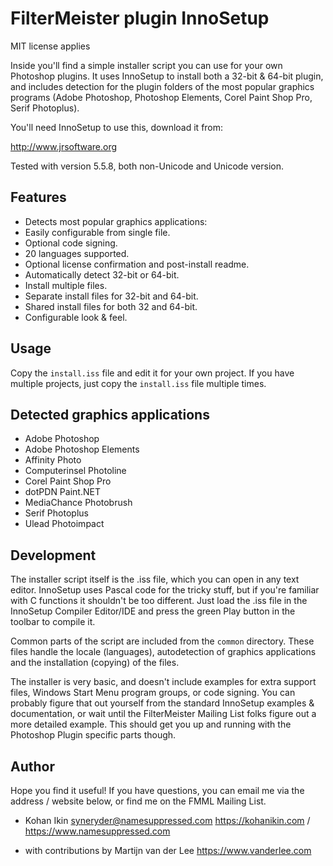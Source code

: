 FilterMeister plugin InnoSetup
==============================
MIT license applies

Inside you'll find a simple installer script you can use for your own
Photoshop plugins.  It uses InnoSetup to install both a 32-bit & 64-bit
plugin, and includes detection for the plugin folders of the most
popular graphics programs (Adobe Photoshop, Photoshop Elements, Corel
Paint Shop Pro, Serif Photoplus).

You'll need InnoSetup to use this, download it from:

http://www.jrsoftware.org

Tested with version 5.5.8, both non-Unicode and Unicode version.

Features
--------
*	Detects most popular graphics applications:
*	Easily configurable from single file.
*	Optional code signing.
*	20 languages supported.
*	Optional license confirmation and post-install readme.
*	Automatically detect 32-bit or 64-bit.
*	Install multiple files.
*	Separate install files for 32-bit and 64-bit.
*	Shared install files for both 32 and 64-bit.
*	Configurable look & feel.

Usage
-----
Copy the `install.iss` file and edit it for your own project. If you
have multiple projects, just copy the `install.iss` file multiple
times.


Detected graphics applications
------------------------------
*	Adobe Photoshop
*	Adobe Photoshop Elements
*	Affinity Photo
*	Computerinsel Photoline
*	Corel Paint Shop Pro
*	dotPDN Paint.NET
*	MediaChance Photobrush
*	Serif Photoplus
*	Ulead Photoimpact

Development
-----------
The installer script itself is the .iss file, which you can open in
any text editor. InnoSetup uses Pascal code for the tricky stuff,
but if you're familiar with C functions it shouldn't be too different.
Just load the .iss file in the InnoSetup Compiler Editor/IDE and press
the green Play button in the toolbar to compile it.

Common parts of the script are included from the `common` directory.
These files handle the locale (languages), autodetection of graphics
applications and the installation (copying) of the files.

The installer is very basic, and doesn't include examples for extra
support files, Windows Start Menu program groups, or code signing.
You can probably figure that out yourself from the standard InnoSetup
examples & documentation, or wait until the FilterMeister Mailing List
folks figure out a more detailed example.  This should get you up
and running with the Photoshop Plugin specific parts though.

Author
------
Hope you find it useful!  If you have questions, you can email me
via the address / website below, or find me on the FMML Mailing List.

- Kohan Ikin
  syneryder@namesuppressed.com
  https://kohanikin.com / https://www.namesuppressed.com

- with contributions by Martijn van der Lee
  https://www.vanderlee.com
